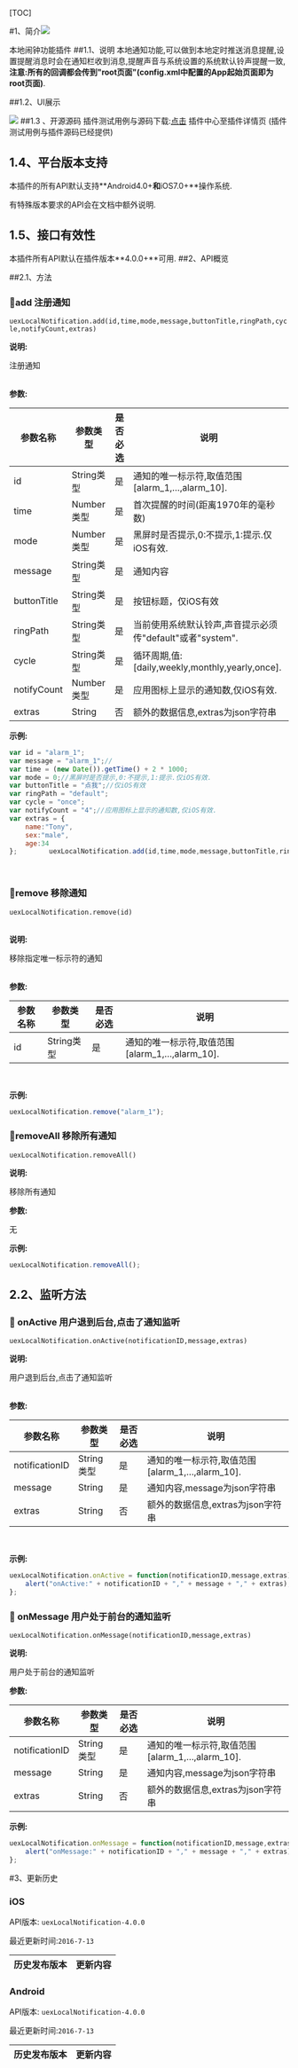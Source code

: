 
[TOC]

#1、简介[![](http://appcan-download.oss-cn-beijing.aliyuncs.com/%E5%85%AC%E6%B5%8B%2Fgf.png)]() 

本地闹钟功能插件
##1.1、说明
本地通知功能,可以做到本地定时推送消息提醒,设置提醒消息时会在通知栏收到消息,提醒声音与系统设置的系统默认铃声提醒一致, 
**注意:所有的回调都会传到"root页面"(config.xml中配置的App起始页面即为root页面)**.

##1.2、UI展示

 ![](http://newdocx.appcan.cn/docximg/115302n2015n6d16w.png)
##1.3 、开源源码
插件测试用例与源码下载:[点击](http://plugin.appcan.cn/details.html?id=176_index) 插件中心至插件详情页 (插件测试用例与插件源码已经提供)
## 1.4、平台版本支持

本插件的所有API默认支持**Android4.0+**和**iOS7.0+**操作系统.

有特殊版本要求的API会在文档中额外说明.

## 1.5、接口有效性

本插件所有API默认在插件版本**4.0.0+**可用. 
##2、API概览


##2.1、方法

### 🍭add 注册通知		

`uexLocalNotification.add(id,time,mode,message,buttonTitle,ringPath,cycle,notifyCount,extras)`

**说明:**

注册通知	
​				

**参数:**

| 参数名称        | 参数类型     | 是否必选 | 说明                                       |
| ----------- | -------- | ---- | ---------------------------------------- |
| id          | String类型 | 是    | 通知的唯一标示符,取值范围[alarm_1,…,alarm_10].       |
| time        | Number类型 | 是    | 首次提醒的时间(距离1970年的毫秒数)                     |
| mode        | Number类型 | 是    | 黑屏时是否提示,0:不提示,1:提示.仅iOS有效.               |
| message     | String类型 | 是    | 通知内容                                     |
| buttonTitle | String类型 | 是    | 按钮标题，仅iOS有效                              |
| ringPath    | String类型 | 是    | 当前使用系统默认铃声,声音提示必须传"default"或者"system".   |
| cycle       | String类型 | 是    | 循环周期,值:[daily,weekly,monthly,yearly,once]. |
| notifyCount | Number类型 | 是    | 应用图标上显示的通知数,仅iOS有效.                      |
| extras      | String   | 否    | 额外的数据信息,extras为json字符串                   |

**示例:**

```javascript
var id = "alarm_1";
var message = "alarm_1";//
var time = (new Date()).getTime() + 2 * 1000;
var mode = 0;//黑屏时是否提示,0:不提示,1:提示.仅iOS有效.
var buttonTitle = "点我";//仅iOS有效
var ringPath = "default";
var cycle = "once";
var notifyCount = "4";//应用图标上显示的通知数,仅iOS有效.
var extras = {
    name:"Tony",
    sex:"male",
    age:34
};        uexLocalNotification.add(id,time,mode,message,buttonTitle,ringPath,cycle,notifyCount,JSON.stringify(extras));	
```

​		

### 🍭remove 移除通知	

`uexLocalNotification.remove(id)`	
​		

**说明:**

移除指定唯一标示符的通知	
​		

**参数:**

| 参数名称 | 参数类型     | 是否必选 | 说明                                 |
| ---- | -------- | ---- | ---------------------------------- |
| id   | String类型 | 是    | 通知的唯一标示符,取值范围[alarm_1,…,alarm_10]. |


​		

**示例:**

```javascript
uexLocalNotification.remove("alarm_1");
```



### 🍭removeAll 移除所有通知

`uexLocalNotification.removeAll()`	

**说明:**

移除所有通知	

**参数:**

无	

**示例:**

```javascript
uexLocalNotification.removeAll();
```
## 2.2、监听方法

### 🍭 onActive 用户退到后台,点击了通知监听		
`uexLocalNotification.onActive(notificationID,message,extras)`

**说明:**

用户退到后台,点击了通知监听	
​				

**参数:**

| 参数名称           | 参数类型     | 是否必选 | 说明                                 |
| -------------- | -------- | ---- | ---------------------------------- |
| notificationID | String类型 | 是    | 通知的唯一标示符,取值范围[alarm_1,…,alarm_10]. |
| message        | String   | 是    | 通知内容,message为json字符串               |
| extras         | String   | 否    | 额外的数据信息,extras为json字符串             |


​		

**示例:**

```javascript
uexLocalNotification.onActive = function(notificationID,message,extras){
    alert("onActive:" + notificationID + "," + message + "," + extras);
};
```



### 🍭 onMessage 用户处于前台的通知监听		
`uexLocalNotification.onMessage(notificationID,message,extras)`

**说明:**

用户处于前台的通知监听	
​				

**参数:**

| 参数名称           | 参数类型     | 是否必选 | 说明                                 |
| -------------- | -------- | ---- | ---------------------------------- |
| notificationID | String类型 | 是    | 通知的唯一标示符,取值范围[alarm_1,…,alarm_10]. |
| message        | String   | 是    | 通知内容,message为json字符串               |
| extras         | String   | 否    | 额外的数据信息,extras为json字符串             |


**示例:**

```javascript
uexLocalNotification.onMessage = function(notificationID,message,extras){
	alert("onMessage:" + notificationID + "," + message + "," + extras);
};
```



#3、更新历史

### iOS

API版本: `uexLocalNotification-4.0.0`

最近更新时间:`2016-7-13`

| 历史发布版本 | 更新内容 |
| ----- | ----- |

### Android

API版本: `uexLocalNotification-4.0.0`

最近更新时间:`2016-7-13`

| 历史发布版本 | 更新内容 |
| ----- | ----- |
